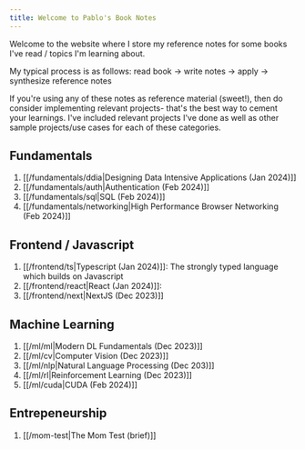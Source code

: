 ```yaml
---
title: Welcome to Pablo's Book Notes
---
```


Welcome to the website where I store my reference notes for some books I've read / topics I'm learning about. 

My typical process is as follows: read book -> write notes -> apply -> synthesize reference notes

If you're using any of these notes as reference material (sweet!), then do consider implementing relevant projects- that's the best way to cement your learnings. I've included relevant projects I've done as well as other sample projects/use cases for each of these categories.

## Fundamentals
1. [[/fundamentals/ddia|Designing Data Intensive Applications (Jan 2024)]]
2. [[/fundamentals/auth|Authentication (Feb 2024)]]
3. [[/fundamentals/sql|SQL (Feb 2024)]]
4. [[/fundamentals/networking|High Performance Browser Networking (Feb 2024)]]


## Frontend / Javascript
1. [[/frontend/ts|Typescript (Jan 2024)]]: The strongly typed language which builds on Javascript
2. [[/frontend/react|React (Jan 2024)]]: 
3. [[/frontend/next|NextJS (Dec 2023)]]


## Machine Learning
1. [[/ml/ml|Modern DL Fundamentals (Dec 2023)]]
2. [[/ml/cv|Computer Vision (Dec 2023)]]
3. [[/ml/nlp|Natural Language Processing (Dec 203)]]
4. [[/ml/rl|Reinforcement Learning (Dec 2023)]]
4. [[/ml/cuda|CUDA (Feb 2024)]]

## Entrepeneurship
1. [[/mom-test|The Mom Test (brief)]]